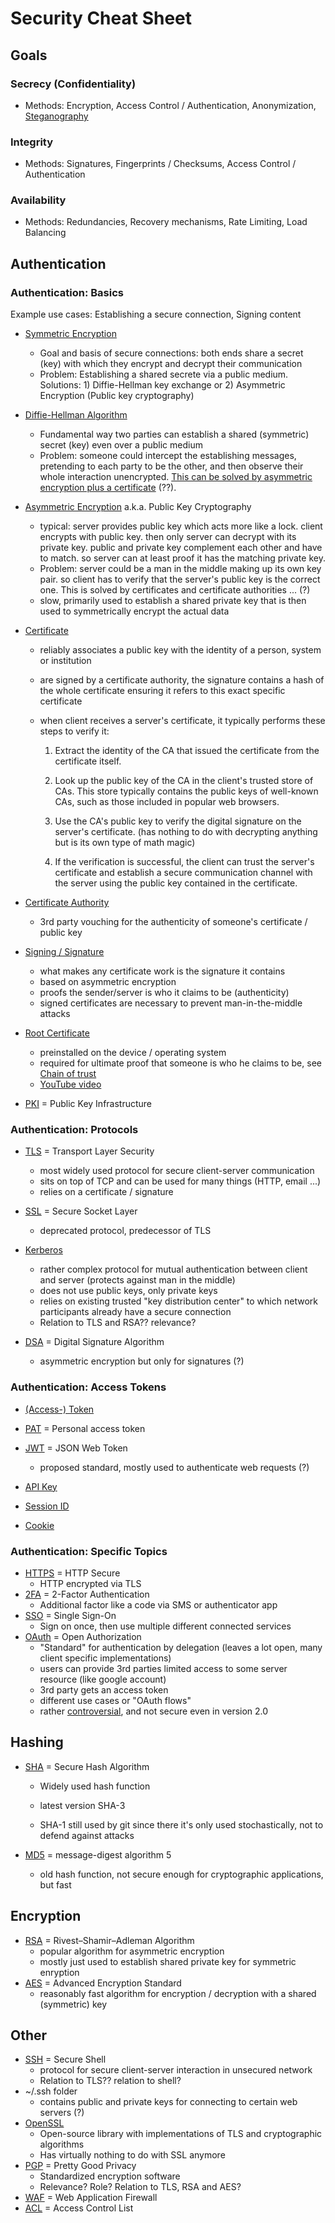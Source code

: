 # Security Cheat Sheet

## Goals

### Secrecy (Confidentiality)

* Methods: Encryption, Access Control / Authentication, Anonymization, [Steganography](https://en.wikipedia.org/wiki/Steganography)

### Integrity

* Methods: Signatures, Fingerprints / Checksums, Access Control / Authentication

### Availability

* Methods: Redundancies, Recovery mechanisms, Rate Limiting, Load Balancing

## Authentication

### Authentication: Basics

Example use cases: Establishing a secure connection, Signing content

* [Symmetric Encryption](https://en.wikipedia.org/wiki/Symmetric-key_algorithm)

    * Goal and basis of secure connections: both ends share a secret (key) with which they encrypt and decrypt their communication
    * Problem: Establishing a shared secrete via a public medium. Solutions: 1) Diffie-Hellman key exchange or 2) Asymmetric Encryption (Public key cryptography)

* [Diffie-Hellman Algorithm](https://en.wikipedia.org/wiki/Diffie–Hellman_key_exchange)

    * Fundamental way two parties can establish a shared (symmetric) secret (key) even over a public medium
    * Problem: someone could intercept the establishing messages, pretending to each party to be the other, and then observe their whole interaction unencrypted. [This can be solved by asymmetric encryption plus a certificate](https://www.youtube.com/watch?v=vsXMMT2CqqE) (??).

* [Asymmetric Encryption](https://en.wikipedia.org/wiki/Public-key_cryptography) a.k.a. Public Key Cryptography

    * typical: server provides public key which acts more like a lock. client encrypts with public key. then only server can decrypt with its private key. public and private key complement each other and have to match. so server can at least proof it has the matching private key.
    * Problem: server could be a man in the middle making up its own key pair. so client has to verify that the server's public key is the correct one. This is solved by certificates and certificate authorities ... (?)
    * slow, primarily used to establish a shared private key that is then used to symmetrically encrypt the actual data

* [Certificate](https://en.wikipedia.org/wiki/Public_key_certificate)

    * reliably associates a public key with the identity of a person, system or institution

    * are signed by a certificate authority, the signature contains a hash of the whole certificate ensuring it refers to this exact specific certificate

    * when client receives a server's certificate, it typically performs these steps to verify it:

        1.	Extract the identity of the CA that issued the certificate from the certificate itself.

        2.	Look up the public key of the CA in the client's trusted store of CAs. This store typically contains the public keys of well-known CAs, such as those included in popular web browsers.
        3.	Use the CA's public key to verify the digital signature on the server's certificate. (has nothing to do with decrypting anything but is its own type of math magic)
        4.	If the verification is successful, the client can trust the server's certificate and establish a secure communication channel with the server using the public key contained in the certificate.

* [Certificate Authority](https://en.wikipedia.org/wiki/Certificate_authority)

    * 3rd party vouching for the authenticity of someone's certificate / public key

* [Signing / Signature](https://en.wikipedia.org/wiki/Digital_signature)

    * what makes any certificate work is the signature it contains
    * based on asymmetric encryption
    * proofs the sender/server is who it claims to be (authenticity)
    * signed certificates are necessary to prevent man-in-the-middle attacks

* [Root Certificate](https://en.wikipedia.org/wiki/Root_certificate)

    * preinstalled on the device / operating system
    * required for ultimate proof that someone is who he claims to be, see [Chain of trust](https://en.wikipedia.org/wiki/Chain_of_trust)
    * [YouTube video](https://www.youtube.com/watch?v=E_wX40fQwEA)

* [PKI](https://en.wikipedia.org/wiki/Public_key_infrastructure) = Public Key Infrastructure

### Authentication: Protocols

* [TLS](https://en.wikipedia.org/wiki/Transport_Layer_Security) = Transport Layer Security
    * most widely used protocol for secure client-server communication
    * sits on top of TCP and can be used for many things (HTTP, email ...)
    * relies on a certificate / signature
    
* [SSL](https://en.wikipedia.org/wiki/Transport_Layer_Security#SSL_1.0,_2.0,_and_3.0) = Secure Socket Layer

    * deprecated protocol, predecessor of TLS

* [Kerberos](https://en.wikipedia.org/wiki/Kerberos_(protocol))

    * rather complex protocol for mutual authentication between client and server (protects against man in the middle)
    * does not use public keys, only private keys
    * relies on existing trusted "key distribution center" to which network participants already have a secure connection
    * Relation to TLS and RSA?? relevance?

* [DSA](https://en.wikipedia.org/wiki/Digital_Signature_Algorithm) = Digital Signature Algorithm

    * asymmetric encryption but only for signatures (?)

### Authentication: Access Tokens

* [(Access-) Token](https://en.wikipedia.org/wiki/Access_token)

* [PAT](https://en.wikipedia.org/wiki/Personal_access_token) = Personal access token

* [JWT](https://en.wikipedia.org/wiki/JSON_Web_Token) = JSON Web Token
  * proposed standard, mostly used to authenticate web requests (?)
* [API Key](https://en.wikipedia.org/wiki/API_key)
* [Session ID](https://en.wikipedia.org/wiki/Session_ID)
* [Cookie](https://en.wikipedia.org/wiki/HTTP_cookie)

### Authentication: Specific Topics

* [HTTPS](https://en.wikipedia.org/wiki/HTTPS) = HTTP Secure
    * HTTP encrypted via TLS
* [2FA](https://en.wikipedia.org/wiki/Multi-factor_authentication) = 2-Factor Authentication
    * Additional factor like a code via SMS or authenticator app
* [SSO](https://en.wikipedia.org/wiki/Single_sign-on) = Single Sign-On
    * Sign on once, then use multiple different connected services
* [OAuth](https://en.wikipedia.org/wiki/OAuth) = Open Authorization
    * "Standard" for authentication by delegation (leaves a lot open, many client specific implementations)
    * users can provide 3rd parties limited access to some server resource (like google account)
    * 3rd party gets an access token
    * different use cases or "OAuth flows"
    * rather [controversial](https://en.wikipedia.org/wiki/OAuth#Controversy), and not secure even in version 2.0

## Hashing

* [SHA](https://en.wikipedia.org/wiki/Secure_Hash_Algorithms) = Secure Hash Algorithm

    * Widely used hash function

    * latest version SHA-3

    * SHA-1 still used by git since there it's only used stochastically, not to defend against attacks

* [MD5](https://en.wikipedia.org/wiki/MD5) = message-digest algorithm 5

    * old hash function, not secure enough for cryptographic applications, but fast

## Encryption

* [RSA](https://en.wikipedia.org/wiki/RSA_(cryptosystem)) = Rivest–Shamir–Adleman Algorithm
    * popular algorithm for asymmetric encryption
    * mostly just used to establish shared private key for symmetric enryption
* [AES](https://en.wikipedia.org/wiki/Advanced_Encryption_Standard) = Advanced Encryption Standard
    * reasonably fast algorithm for encryption / decryption with a shared (symmetric) key

## Other

* [SSH](https://en.wikipedia.org/wiki/Secure_Shell) = Secure Shell
    * protocol for secure client-server interaction in unsecured network
    * Relation to TLS?? relation to shell?
* ~/.ssh folder
    * contains public and private keys for connecting to certain web servers (?)
* [OpenSSL](https://en.wikipedia.org/wiki/OpenSSL)
    * Open-source library with implementations of TLS and cryptographic algorithms
    * Has virtually nothing to do with SSL anymore
* [PGP](https://en.wikipedia.org/wiki/Pretty_Good_Privacy) = Pretty Good Privacy
    * Standardized encryption software
    * Relevance? Role? Relation to TLS, RSA and AES?
* [WAF](https://en.wikipedia.org/wiki/Web_application_firewall) = Web Application Firewall
* [ACL](https://en.wikipedia.org/wiki/Access-control_list) = Access Control List